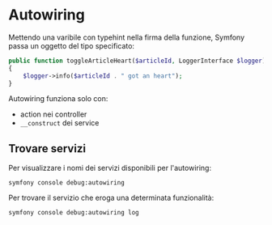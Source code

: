 # Autowiring

Mettendo una varibile con typehint nella firma della funzione, Symfony passa un oggetto del tipo specificato:

```php
public function toggleArticleHeart($articleId, LoggerInterface $logger)
{
    $logger->info($articleId . " got an heart");
}
```

Autowiring funziona solo con:

* action nei controller
* `__construct` dei service


## Trovare servizi

Per visualizzare i nomi dei servizi disponibili per l'autowiring:

`symfony console debug:autowiring`

Per trovare il servizio che eroga una determinata funzionalità:

`symfony console debug:autowiring log`